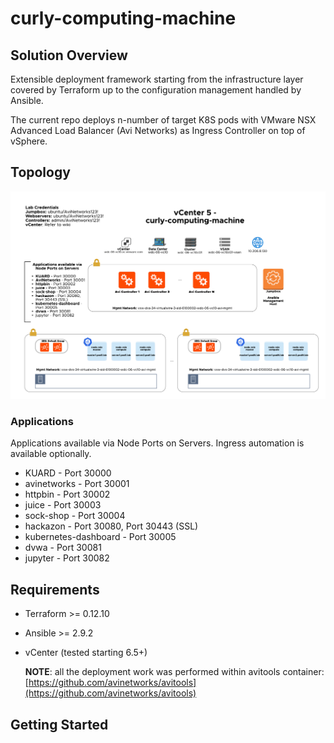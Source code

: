 # curly-computing-machine

## Solution Overview

Extensible deployment framework starting from the infrastructure layer covered by Terraform up to the configuration management handled by Ansible.

The current repo deploys n-number of target K8S pods with VMware NSX Advanced Load Balancer (Avi Networks) as Ingress Controller on top of vSphere.

## Topology

![Topology](curly-computing-machine.png)

### Applications

Applications available via Node Ports on Servers. Ingress automation is available optionally.

  - KUARD - Port 30000
  - avinetworks - Port 30001
  - httpbin - Port 30002
  - juice - Port 30003
  - sock-shop - Port 30004
  - hackazon - Port 30080, Port 30443 (SSL)
  - kubernetes-dashboard - Port 30005
  - dvwa - Port 30081
  - jupyter - Port 30082

## Requirements

 - Terraform >= 0.12.10
 - Ansible >= 2.9.2
 - vCenter (tested starting 6.5+)

     **NOTE**: all the deployment work was performed within avitools container: [https://github.com/avinetworks/avitools](https://github.com/avinetworks/avitools)

## Getting Started
